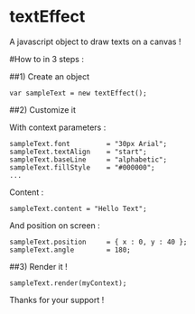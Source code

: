 textEffect
==========

A javascript object to draw texts on a canvas !

#How to in 3 steps :

##1) Create an object

	var sampleText = new textEffect();

	
##2) Customize it

With context parameters :

	sampleText.font 		= "30px Arial";
	sampleText.textAlign 	= "start";
	sampleText.baseLine 	= "alphabetic";
	sampleText.fillStyle 	= "#000000";
	...
	
Content :

	sampleText.content = "Hello Text";
	
And position on screen :

	sampleText.position  	= { x : 0, y : 40 };
	sampleText.angle	   	= 180;
	
	
##3) Render it !

	sampleText.render(myContext);
	
	
	
Thanks for your support !